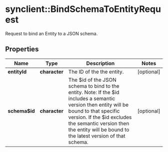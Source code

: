 # synclient::BindSchemaToEntityRequest

Request to bind an Entity to a JSON schema.
## Properties
Name | Type | Description | Notes
------------ | ------------- | ------------- | -------------
**entityId** | **character** | The ID of the the entity. | [optional] 
**schema$id** | **character** | The $id of the JSON schema to bind to the entity. Note: If the $id includes a semantic version then entity will be bound to that specific version. If the $id excludes the semantic version then the entity will be bound to the latest version of that schema.  | [optional] 


